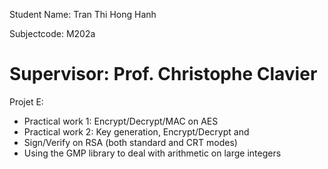Student Name: Tran Thi Hong Hanh 

Subjectcode: M202a 

Supervisor: Prof. Christophe Clavier 
=====================================

Projet E:
 * Practical work 1: Encrypt/Decrypt/MAC on AES
 * Practical work 2: Key generation, Encrypt/Decrypt and
 * Sign/Verify on RSA (both standard and CRT modes)
 * Using the GMP library to deal with arithmetic on large integers

